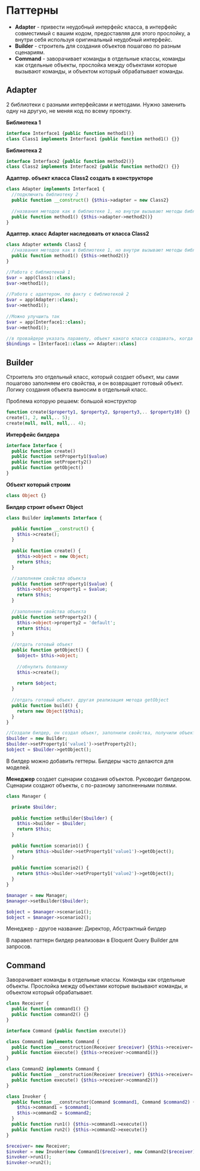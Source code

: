 # Паттерны

- **Adapter** - привести неудобный интерфейс класса, в интерфейс совместимый с вашим кодом, предоставляя для этого прослойку, а внутри себя используя оригинальный неудобный интерфейс.
- **Builder** - строитель для создания объектов пошагово по разным сценариям.
- **Command** - заворачивает команды в отдельные классы, команды как отдельные объекты, прослойка между объектами которые вызывают команды, и объектом который обрабатывает команды.


## Adapter

2 библиотеки с разными интерфейсами и методами. Нужно заменить одну на другую, не меняя код по всему проекту.

**Библиотека 1**

```php
interface Interface1 {public function method1()}
class Class1 implements Interface1 {public function method1() {}}
```

**Библиотека 2**

```php
interface Interface2 {public function method2()}
class Class2 implements Interface2 {public function method2() {}}
```

**Адаптер. объект класса Class2 создать в конструкторе**

```php
class Adapter implements Interface1 {
  //подключить библиотеку 2
  public function __construct() {$this->adapter = new Class2}
  
  //названия методов как в библиотеке 1, но внутри вызывают методы библиотеки 2
  public function method1() {$this->adapter->method2()}
}
```

**Адаптер. класс Adapter наследовать от класса Class2**

```php
class Adapter extends Class2 {
  //названия методов как в библиотеке 1, но внутри вызывают методы библиотеки 2
  public function method1() {$this->method2()}
}
```

```php
//Работа с библиотекой 1
$var = app(Class1::class);
$var->method1();
	
//Работа с адаптером. по факту с библиотекой 2
$var = app(Adapter::class);
$var->method1();
	
//Можно улучшить так
$var = app(Interface1::class);
$var->method1();

//в провайдере указать ларавелу, объект какого класса создавать, когда идет обращение к интерфейсу
$bindings = [Interface1::class => Adapter::class]
```

## Builder

Строитель это отдельный класс, который создает объект, мы сами пошагово заполняем его свойства, и он возвращает готовый объект. Логику создания объекта выносим в отдельный класс.

Проблема которую решаем: большой конструктор
```php
function create($property1, $property2, $property3,.. $property10) {}
create(1, 2, null,.. 5);
create(null, null, null,.. 4);
```


**Интерфейс билдера**

```php
interface Interface {
  public function create()
  public function setProperty1($value)
  public function setProperty2()
  public function getObject()
}
```

**Объект который строим**

```php
class Object {}
```

**Билдер строит объект Object**

```php
class Builder implements Interface {

  public function __construct() {
    $this->create();
  }
  
  public function create() {
    $this->object = new Object;
    return $this;
  }

  //заполняем свойства объекта  
  public function setProperty1($value) {
    $this->object->property1 = $value;
    return $this;
  }
  
  //заполняем свойства объекта
  public function setProperty2() {
    $this->object->property2 = 'default';
    return $this;
  }

  //отдать готовый объект  
  public function getObject() {
    $object= $this->object;
	
    //обнулить болванку
    $this->create();
	
    return $object;
  }
  
  //отдать готовый объект. другая реализация метода getObject
  public function build() {
    return new Object($this);
  }
}
```

```php
//Создали билдер, он создал объект, заполнили свойства, получили объект
$builder = new Builder;
$builder->setProperty1('value1')->setProperty2();
$object = $builder->getObject();
```

В билдер можно добавить геттеры. Билдеры часто делаются для моделей.

**Менеджер** создает сценарии создания объектов. Руководит билдером. Сценарии создают объекты, с по-разному заполненными полями.

```php
class Manager {

  private $builder;
  
  public function setBuilder($builder) {
    $this->builder = $builder;
    return $this;
  }
  
  public function scenario1() {
    return $this->builder->setProperty1('value1')->getObject();
  }
  
  public function scenario2() {
    return $this->builder->setProperty1('value2')->getObject();
  }
}

$manager = new Manager;
$manager->setBuilder($builder);

$object = $manager->scenario1();
$object = $manager->scenario2();
```

Менеджер - другое название: Директор, Абстрактный билдер

В ларавел паттерн билдер реализован в Eloquent Query Builder для запросов.

## Command

Заворачивает команды в отдельные классы. Команды как отдельные объекты.
Прослойка между объектами которые вызывают команды, и объектом который обрабатывает.

```php
class Receiver {
  public function command1() {}
  public function command2() {}
}
```

```php
interface Command {public function execute()}

class Command1 implements Command {
  public function __construction(Receiver $receiver) {$this->receiver= $receiver}
  public function execute() {$this->receiver->command1()}
}

class Command2 implements Command {
  public function __construction(Receiver $receiver) {$this->receiver= $receiver}
  public function execute() {$this->receiver->command2()}
}
```

```php
class Invoker {
  public function __constructor(Command $command1, Command $command2) {
    $this->command1 = $command1;
    $this->command2 = $command2;
  }
  public function run1() {$this->command1->execute()}
  public function run2() {$this->command2->execute()}
}
```

```php
$receiver= new Receiver;
$invoker = new Invoker(new Command1($receiver), new Command2($receiver));
$invoker->run1();
$invoker->run2();
```
